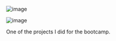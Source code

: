 ![image](https://user-images.githubusercontent.com/40236466/198408568-ecfbf848-7365-4694-af7a-06b6bf7c7bd6.png)

![image](https://user-images.githubusercontent.com/40236466/198409126-af0f4e63-79c1-434d-83c7-de862f08f997.png)


One of the projects I did for the bootcamp.
